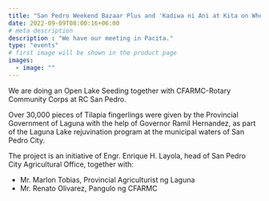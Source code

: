 ```yaml
---
title: "San Pedro Weekend Bazaar Plus and 'Kadiwa ni Ani at Kita on Wheels'"
date: 2022-09-09T08:00:16+06:00
# meta description
description : "We have our meeting in Pacita."
type: "events"
# first image will be shown in the product page
images:
  - image: ""
---
```



We are doing an Open Lake Seeding together with CFARMC-Rotary Community Corps at RC San Pedro. 

Over 30,000 pieces of Tilapia fingerlings were given by the Provincial Government of Laguna with the help of Governor Ramil Hernandez, as part of the Laguna Lake rejuvination program at the municipal waters of San Pedro City.

The project is an initiative of Engr. Enrique H. Layola, head of San Pedro City Agricultural Office, together with:
- Mr. Marlon Tobias, Provincial Agriculturist ng Laguna
- Mr. Renato Olivarez, Pangulo ng CFARMC
